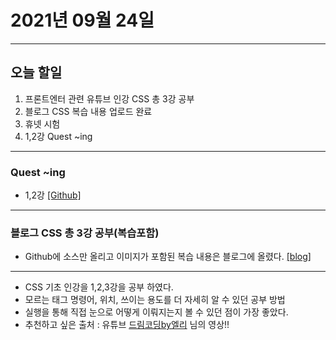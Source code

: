 2021년 09월 24일
===

---
오늘 할일
----

1. 프론트엔터 관련 유튜브 인강 CSS 총 3강 공부
2. 블로그 CSS 복습 내용 업로드 완료
3. 휴넷 시험
4. 1,2강 Quest ~ing

---

### Quest ~ing
- 1,2강 [[Github]](https://github.com/narupee/WebDevCurriculum/tree/master/Quest02/Check)

---

### 블로그 CSS 총 3강 공부(복습포함)
- Github에 소스만 올리고 이미지가 포함된 복습 내용은 블로그에 올렸다.
[[blog]](https://blog.naver.com/gggyn12/222515743939)

---

- CSS 기초 인강을 1,2,3강을 공부 하였다.
- 모르는 태그 명령어, 위치, 쓰이는 용도를 더 자세히 알 수 있던 공부 방법
- 실행을 통해 직접 눈으로 어떻게 이뤄지는지 볼 수 있던 점이 가장 좋았다.
- 추천하고 싶은 출처 : 유튜브 [드림코딩by엘리](https://www.youtube.com/channel/UC_4u-bXaba7yrRz_6x6kb_w) 님의 영상!! 